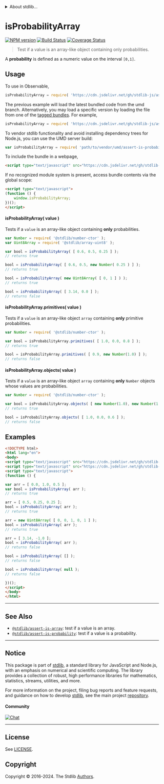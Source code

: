 <!--

@license Apache-2.0

Copyright (c) 2018 The Stdlib Authors.

Licensed under the Apache License, Version 2.0 (the "License");
you may not use this file except in compliance with the License.
You may obtain a copy of the License at

   http://www.apache.org/licenses/LICENSE-2.0

Unless required by applicable law or agreed to in writing, software
distributed under the License is distributed on an "AS IS" BASIS,
WITHOUT WARRANTIES OR CONDITIONS OF ANY KIND, either express or implied.
See the License for the specific language governing permissions and
limitations under the License.

-->


<details>
  <summary>
    About stdlib...
  </summary>
  <p>We believe in a future in which the web is a preferred environment for numerical computation. To help realize this future, we've built stdlib. stdlib is a standard library, with an emphasis on numerical and scientific computation, written in JavaScript (and C) for execution in browsers and in Node.js.</p>
  <p>The library is fully decomposable, being architected in such a way that you can swap out and mix and match APIs and functionality to cater to your exact preferences and use cases.</p>
  <p>When you use stdlib, you can be absolutely certain that you are using the most thorough, rigorous, well-written, studied, documented, tested, measured, and high-quality code out there.</p>
  <p>To join us in bringing numerical computing to the web, get started by checking us out on <a href="https://github.com/stdlib-js/stdlib">GitHub</a>, and please consider <a href="https://opencollective.com/stdlib">financially supporting stdlib</a>. We greatly appreciate your continued support!</p>
</details>

# isProbabilityArray

[![NPM version][npm-image]][npm-url] [![Build Status][test-image]][test-url] [![Coverage Status][coverage-image]][coverage-url] <!-- [![dependencies][dependencies-image]][dependencies-url] -->

> Test if a value is an array-like object containing only probabilities.

<section class="intro">

A **probability** is defined as a numeric value on the interval `[0,1]`.

</section>

<!-- /.intro -->



<section class="usage">

## Usage

To use in Observable,

```javascript
isProbabilityArray = require( 'https://cdn.jsdelivr.net/gh/stdlib-js/assert-is-probability-array@umd/browser.js' )
```
The previous example will load the latest bundled code from the umd branch. Alternatively, you may load a specific version by loading the file from one of the [tagged bundles](https://github.com/stdlib-js/assert-is-probability-array/tags). For example,

```javascript
isProbabilityArray = require( 'https://cdn.jsdelivr.net/gh/stdlib-js/assert-is-probability-array@v0.2.0-umd/browser.js' )
```

To vendor stdlib functionality and avoid installing dependency trees for Node.js, you can use the UMD server build:

```javascript
var isProbabilityArray = require( 'path/to/vendor/umd/assert-is-probability-array/index.js' )
```

To include the bundle in a webpage,

```html
<script type="text/javascript" src="https://cdn.jsdelivr.net/gh/stdlib-js/assert-is-probability-array@umd/browser.js"></script>
```

If no recognized module system is present, access bundle contents via the global scope:

```html
<script type="text/javascript">
(function () {
    window.isProbabilityArray;
})();
</script>
```

#### isProbabilityArray( value )

Tests if a `value` is an array-like object containing **only** probabilities.

<!-- eslint-disable no-new-wrappers -->

```javascript
var Number = require( '@stdlib/number-ctor' );
var Uint8Array = require( '@stdlib/array-uint8' );

var bool = isProbabilityArray( [ 0.6, 0.5, 0.25 ] );
// returns true

bool = isProbabilityArray( [ 0.6, 0.5, new Number( 0.25 ) ] );
// returns true

bool = isProbabilityArray( new Uint8Array( [ 0, 1 ] ) );
// returns true

bool = isProbabilityArray( [ 3.14, 0.0 ] );
// returns false
```

#### isProbabilityArray.primitives( value )

Tests if a `value` is an array-like object `array` containing **only** primitive probabilities.

<!-- eslint-disable no-new-wrappers -->

```javascript
var Number = require( '@stdlib/number-ctor' );

var bool = isProbabilityArray.primitives( [ 1.0, 0.0, 0.8 ] );
// returns true

bool = isProbabilityArray.primitives( [ 0.9, new Number(1.0) ] );
// returns false
```

#### isProbabilityArray.objects( value )

Tests if a `value` is an array-like object `array` containing **only** `Number` objects whose values are probabilities.

<!-- eslint-disable no-new-wrappers -->

```javascript
var Number = require( '@stdlib/number-ctor' );

var bool = isProbabilityArray.objects( [ new Number(1.0), new Number(1.0) ] );
// returns true

bool = isProbabilityArray.objects( [ 1.0, 0.0, 0.6 ] );
// returns false
```

</section>

<!-- /.usage -->

<section class="examples">

## Examples

<!-- eslint no-undef: "error" -->

```html
<!DOCTYPE html>
<html lang="en">
<body>
<script type="text/javascript" src="https://cdn.jsdelivr.net/gh/stdlib-js/array-uint8@umd/browser.js"></script>
<script type="text/javascript" src="https://cdn.jsdelivr.net/gh/stdlib-js/assert-is-probability-array@umd/browser.js"></script>
<script type="text/javascript">
(function () {

var arr = [ 0.0, 1.0, 0.5 ];
var bool = isProbabilityArray( arr );
// returns true

arr = [ 0.5, 0.25, 0.25 ];
bool = isProbabilityArray( arr );
// returns true

arr = new Uint8Array( [ 0, 0, 1, 0, 1 ] );
bool = isProbabilityArray( arr );
// returns true

arr = [ 3.14, -1.0 ];
bool = isProbabilityArray( arr );
// returns false

bool = isProbabilityArray( [] );
// returns false

bool = isProbabilityArray( null );
// returns false

})();
</script>
</body>
</html>
```

</section>

<!-- /.examples -->

<!-- Section for related `stdlib` packages. Do not manually edit this section, as it is automatically populated. -->

<section class="related">

* * *

## See Also

-   <span class="package-name">[`@stdlib/assert-is-array`][@stdlib/assert/is-array]</span><span class="delimiter">: </span><span class="description">test if a value is an array.</span>
-   <span class="package-name">[`@stdlib/assert-is-probability`][@stdlib/assert/is-probability]</span><span class="delimiter">: </span><span class="description">test if a value is a probability.</span>

</section>

<!-- /.related -->

<!-- Section for all links. Make sure to keep an empty line after the `section` element and another before the `/section` close. -->


<section class="main-repo" >

* * *

## Notice

This package is part of [stdlib][stdlib], a standard library for JavaScript and Node.js, with an emphasis on numerical and scientific computing. The library provides a collection of robust, high performance libraries for mathematics, statistics, streams, utilities, and more.

For more information on the project, filing bug reports and feature requests, and guidance on how to develop [stdlib][stdlib], see the main project [repository][stdlib].

#### Community

[![Chat][chat-image]][chat-url]

---

## License

See [LICENSE][stdlib-license].


## Copyright

Copyright &copy; 2016-2024. The Stdlib [Authors][stdlib-authors].

</section>

<!-- /.stdlib -->

<!-- Section for all links. Make sure to keep an empty line after the `section` element and another before the `/section` close. -->

<section class="links">

[npm-image]: http://img.shields.io/npm/v/@stdlib/assert-is-probability-array.svg
[npm-url]: https://npmjs.org/package/@stdlib/assert-is-probability-array

[test-image]: https://github.com/stdlib-js/assert-is-probability-array/actions/workflows/test.yml/badge.svg?branch=v0.2.0
[test-url]: https://github.com/stdlib-js/assert-is-probability-array/actions/workflows/test.yml?query=branch:v0.2.0

[coverage-image]: https://img.shields.io/codecov/c/github/stdlib-js/assert-is-probability-array/main.svg
[coverage-url]: https://codecov.io/github/stdlib-js/assert-is-probability-array?branch=main

<!--

[dependencies-image]: https://img.shields.io/david/stdlib-js/assert-is-probability-array.svg
[dependencies-url]: https://david-dm.org/stdlib-js/assert-is-probability-array/main

-->

[chat-image]: https://img.shields.io/gitter/room/stdlib-js/stdlib.svg
[chat-url]: https://app.gitter.im/#/room/#stdlib-js_stdlib:gitter.im

[stdlib]: https://github.com/stdlib-js/stdlib

[stdlib-authors]: https://github.com/stdlib-js/stdlib/graphs/contributors

[umd]: https://github.com/umdjs/umd
[es-module]: https://developer.mozilla.org/en-US/docs/Web/JavaScript/Guide/Modules

[deno-url]: https://github.com/stdlib-js/assert-is-probability-array/tree/deno
[deno-readme]: https://github.com/stdlib-js/assert-is-probability-array/blob/deno/README.md
[umd-url]: https://github.com/stdlib-js/assert-is-probability-array/tree/umd
[umd-readme]: https://github.com/stdlib-js/assert-is-probability-array/blob/umd/README.md
[esm-url]: https://github.com/stdlib-js/assert-is-probability-array/tree/esm
[esm-readme]: https://github.com/stdlib-js/assert-is-probability-array/blob/esm/README.md
[branches-url]: https://github.com/stdlib-js/assert-is-probability-array/blob/main/branches.md

[stdlib-license]: https://raw.githubusercontent.com/stdlib-js/assert-is-probability-array/main/LICENSE

<!-- <related-links> -->

[@stdlib/assert/is-array]: https://github.com/stdlib-js/assert-is-array/tree/umd

[@stdlib/assert/is-probability]: https://github.com/stdlib-js/assert-is-probability/tree/umd

<!-- </related-links> -->

</section>

<!-- /.links -->
